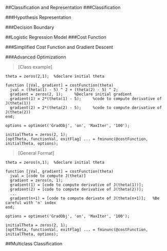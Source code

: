 ##Classification and Representation
###Classification

###Hypothesis Representation

###Decision Boundary


##Logistic Regression Model
###Cost Function


###Simplified Cost Function and Gradient Descent


###Advanced Optimizationn

>[Class example]
```
theta = zeros(2,1);  %declare initial theta

function [jVal, gradient] = costFunction(theta)
  jval = (theta(1) - 5) ^ 2 + (theta(2) - 5) ^ 2;
  gradient = zeros(2, 1);     %Declare initial gradient
  gradient(1) = 2*(theta(1) - 5);     %code to compute derivative of J(theta(1))
  gradient(2) = 2*(theta(2) - 5);     %code to compute derivative of J(theta(2))
end;

options = optimset('GradObj', 'on', 'MaxIter', '100');

initialTheta = zeros(2, 1);
[optTheta, functionVal, exitFlag] ... = fminunc(@costFunction, initialTheta, options);
```

>[General Format]
```
theta = zeros(n,1);  %declare initial theta

function [jVal, gradient] = costFunction(theta)
  jval = [code to compute J(theta)]
  gradient = zeros(n, 1);     
  gradient(1) = [code to compute derivative of J(theta(1))];
  gradient(2) = [code to compute derivative of J(theta(2))];
  ...
  gradient(n+1) = [code to compute derivate of J(theta(n+1)];   %Be careful with 'n' index
end;

options = optimset('GradObj', 'on', 'MaxIter', '100');

initialTheta = zeros(2, 1);
[optTheta, functionVal, exitFlag] ... = fminunc(@costFunction, initialTheta, options);
```

##Multiclass Classification

